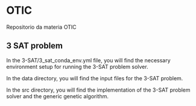 # OTIC
Repositorio da materia OTIC

## 3 SAT problem
In the 3-SAT/3_sat_conda_env.yml file, you will find the necessary environment setup for running the 3-SAT problem solver.

In the data directory, you will find the input files for the 3-SAT problem.

In the src directory, you will find the implementation of the 3-SAT problem solver and the generic genetic algorithm.